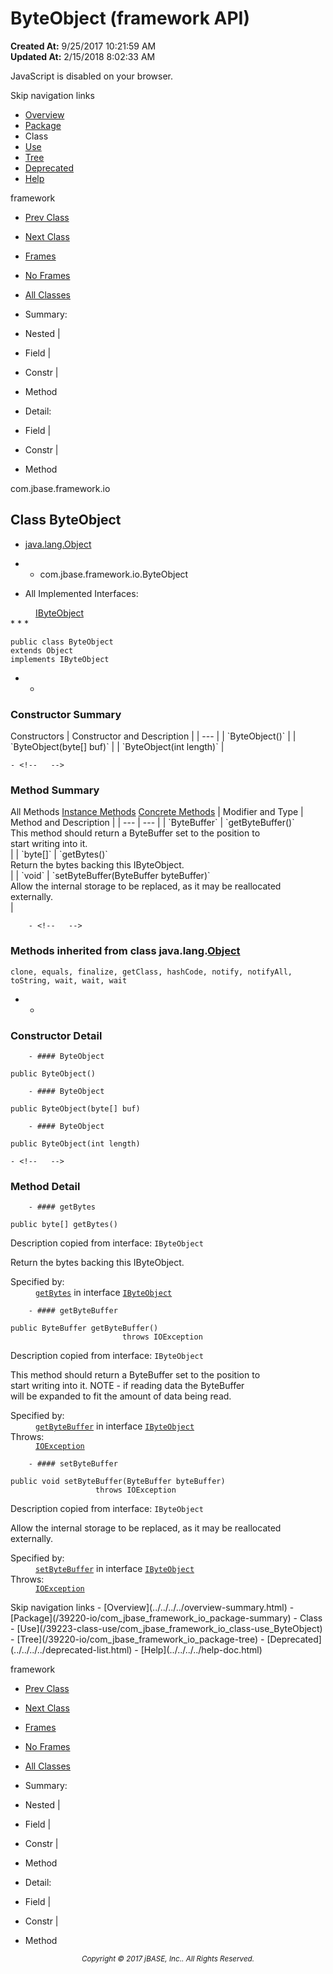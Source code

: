 # ByteObject (framework   API)

**Created At:** 9/25/2017 10:21:59 AM  
**Updated At:** 2/15/2018 8:02:33 AM  

<script type="text/javascript"><!--
    try {
        if (location.href.indexOf('is-external=true') == -1) {
            parent.document.title="ByteObject (framework   API)";
        }
    }
    catch(err) {
    }
//-->
var methods = {"i0":10,"i1":10,"i2":10};
var tabs = {65535:["t0","All Methods"],2:["t2","Instance Methods"],8:["t4","Concrete Methods"]};
var altColor = "altColor";
var rowColor = "rowColor";
var tableTab = "tableTab";
var activeTableTab = "activeTableTab";</script><noscript><div>JavaScript is disabled on your browser.</div></noscript><!-- ========= START OF TOP NAVBAR ======= -->
<!--   -->
Skip navigation links
<!--   -->
- [Overview](../../../../overview-summary.html)
- [Package](/39220-io/com_jbase_framework_io_package-summary)
- Class
- [Use](/39223-class-use/com_jbase_framework_io_class-use_ByteObject)
- [Tree](/39220-io/com_jbase_framework_io_package-tree)
- [Deprecated](../../../../deprecated-list.html)
- [Help](../../../../help-doc.html)


framework <br>

- [Prev Class](/39220-io/com_jbase_framework_io_AbstractJBaseObjectWriter "class in com.jbase.framework.io")
- [Next Class](/39220-io/com_jbase_framework_io_ByteTools "class in com.jbase.framework.io")


- [Frames](../../../../index.html?com/jbase/framework/io//39220-io/com_jbase_framework_io_ByteObject)
- [No Frames](/39220-io/com_jbase_framework_io_ByteObject)


- [All Classes](../../../../allclasses-noframe.html)


<script type="text/javascript"><!--
  allClassesLink = document.getElementById("allclasses_navbar_top");
  if(window==top) {
    allClassesLink.style.display = "block";
  }
  else {
    allClassesLink.style.display = "none";
  }
  //--></script>

- Summary:
- Nested |
- Field |
- Constr |
- Method


- Detail:
- Field |
- Constr |
- Method
<!--   -->
<!-- ========= END OF TOP NAVBAR ========= --><!-- ======== START OF CLASS DATA ======== -->
com.jbase.framework.io

## Class ByteObject

- [java.lang.Object](http://java.sun.com/j2se/1.5.0/docs/api/java/lang/Object.html?is-external=true "class or interface in java.lang")
- - com.jbase.framework.io.ByteObject


- <dl><dt>All Implemented Interfaces:</dt>
<dd><a href="../../../../com/jbase/framework/io/I/39220-io/com_jbase_framework_io_ByteObject" title="interface in com.jbase.framework.io">IByteObject</a></dd></dl>
* * *


```
public class ByteObject
extends Object
implements IByteObject
```

- <!-- ======== CONSTRUCTOR SUMMARY ======== -->
    - <!--   -->
### Constructor Summary


<caption><span>Constructors</span><span class="tabEnd"> </span></caption>| Constructor and Description |
| --- |
| `ByteObject()`  |
| `ByteObject(byte[] buf)`  |
| `ByteObject(int length)`  |

<!-- ========== METHOD SUMMARY =========== -->
    - <!--   -->
### Method Summary


<caption><span id="t0" class="activeTableTab"><span>All Methods</span><span class="tabEnd"> </span></span><span id="t2" class="tableTab"><span><a href="javascript:show(2);">Instance Methods</a></span><span class="tabEnd"> </span></span><span id="t4" class="tableTab"><span><a href="javascript:show(8);">Concrete Methods</a></span><span class="tabEnd"> </span></span></caption>| Modifier and Type | Method and Description |
| --- | --- |
| `ByteBuffer` | `getByteBuffer()`<br>This method should return a ByteBuffer set to the position to<br> start writing into it.<br> |
| `byte[]` | `getBytes()`<br>Return the bytes backing this IByteObject.<br> |
| `void` | `setByteBuffer(ByteBuffer byteBuffer)`<br>Allow the internal storage to be replaced, as it may be reallocated<br> externally.<br> |


        - <!--   -->
### Methods inherited from class java.lang.[Object](http://java.sun.com/j2se/1.5.0/docs/api/java/lang/Object.html?is-external=true "class or interface in java.lang")
`clone, equals, finalize, getClass, hashCode, notify, notifyAll, toString, wait, wait, wait`

- <!-- ========= CONSTRUCTOR DETAIL ======== -->
    - <!--   -->
### Constructor Detail
<!--   -->
        - #### ByteObject

```
public ByteObject()
```

<!--   -->
        - #### ByteObject

```
public ByteObject(byte[] buf)
```

<!--   -->
        - #### ByteObject

```
public ByteObject(int length)
```

<!-- ============ METHOD DETAIL ========== -->
    - <!--   -->
### Method Detail
<!--   -->
        - #### getBytes

```
public byte[] getBytes()
```

Description copied from interface: `IByteObject`

Return the bytes backing this IByteObject.
<dl><dt><span class="overrideSpecifyLabel">Specified by:</span></dt>
<dd>
<code><a href="../../../../com/jbase/framework/io/I/39220-io/com_jbase_framework_io_ByteObject#getBytes--">getBytes</a></code> in interface <code><a href="../../../../com/jbase/framework/io/I/39220-io/com_jbase_framework_io_ByteObject" title="interface in com.jbase.framework.io">IByteObject</a></code>
</dd></dl>

<!--   -->
        - #### getByteBuffer

```
public ByteBuffer getByteBuffer()
                         throws IOException
```

Description copied from interface: `IByteObject`

This method should return a ByteBuffer set to the position to<br> start writing into it.  NOTE - if reading data the ByteBuffer<br> will be expanded to fit the amount of data being read.
<dl><dt><span class="overrideSpecifyLabel">Specified by:</span></dt>
<dd>
<code><a href="../../../../com/jbase/framework/io/I/39220-io/com_jbase_framework_io_ByteObject#getByteBuffer--">getByteBuffer</a></code> in interface <code><a href="../../../../com/jbase/framework/io/I/39220-io/com_jbase_framework_io_ByteObject" title="interface in com.jbase.framework.io">IByteObject</a></code>
</dd>
<dt><span class="throwsLabel">Throws:</span></dt>
<dd><code><a href="http://java.sun.com/j2se/1.5.0/docs/api/java/io/IOException.html?is-external=true" title="class or interface in java.io">IOException</a></code></dd></dl>

<!--   -->
        - #### setByteBuffer

```
public void setByteBuffer(ByteBuffer byteBuffer)
                   throws IOException
```

Description copied from interface: `IByteObject`

Allow the internal storage to be replaced, as it may be reallocated<br> externally.
<dl><dt><span class="overrideSpecifyLabel">Specified by:</span></dt>
<dd>
<code><a href="../../../../com/jbase/framework/io/I/39220-io/com_jbase_framework_io_ByteObject#setByteBuffer-java.nio.ByteBuffer-">setByteBuffer</a></code> in interface <code><a href="../../../../com/jbase/framework/io/I/39220-io/com_jbase_framework_io_ByteObject" title="interface in com.jbase.framework.io">IByteObject</a></code>
</dd>
<dt><span class="throwsLabel">Throws:</span></dt>
<dd><code><a href="http://java.sun.com/j2se/1.5.0/docs/api/java/io/IOException.html?is-external=true" title="class or interface in java.io">IOException</a></code></dd></dl>
<!-- ========= END OF CLASS DATA ========= --><!-- ======= START OF BOTTOM NAVBAR ====== -->
<!--   -->
Skip navigation links
<!--   -->
- [Overview](../../../../overview-summary.html)
- [Package](/39220-io/com_jbase_framework_io_package-summary)
- Class
- [Use](/39223-class-use/com_jbase_framework_io_class-use_ByteObject)
- [Tree](/39220-io/com_jbase_framework_io_package-tree)
- [Deprecated](../../../../deprecated-list.html)
- [Help](../../../../help-doc.html)


framework <br>

- [Prev Class](/39220-io/com_jbase_framework_io_AbstractJBaseObjectWriter "class in com.jbase.framework.io")
- [Next Class](/39220-io/com_jbase_framework_io_ByteTools "class in com.jbase.framework.io")


- [Frames](../../../../index.html?com/jbase/framework/io//39220-io/com_jbase_framework_io_ByteObject)
- [No Frames](/39220-io/com_jbase_framework_io_ByteObject)


- [All Classes](../../../../allclasses-noframe.html)


<script type="text/javascript"><!--
  allClassesLink = document.getElementById("allclasses_navbar_bottom");
  if(window==top) {
    allClassesLink.style.display = "block";
  }
  else {
    allClassesLink.style.display = "none";
  }
  //--></script>

- Summary:
- Nested |
- Field |
- Constr |
- Method


- Detail:
- Field |
- Constr |
- Method
<!--   -->
<!-- ======== END OF BOTTOM NAVBAR ======= -->
<small>			<center>			<i>Copyright © 2017 jBASE, Inc.. All Rights Reserved.</i>		</center></small>
